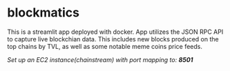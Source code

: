 # blockmatics
This is a streamlit app deployed with docker. App utilizes the JSON RPC API to capture live blockchian data. 
This includes new blocks produced on the top chains by TVL, as well as some notable meme coins price feeds. 

*Set up an EC2 instance(chainstream) with port mapping to: **8501***
